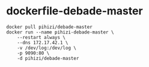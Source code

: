 dockerfile-debade-master
========================

    docker pull pihizi/debade-master
    docker run --name pihizi-debade-master \
        --restart always \
        --dns 172.17.42.1 \
        -v /dev/log:/dev/log \
        -p 9090:80 \
        -d pihizi/debade-master
